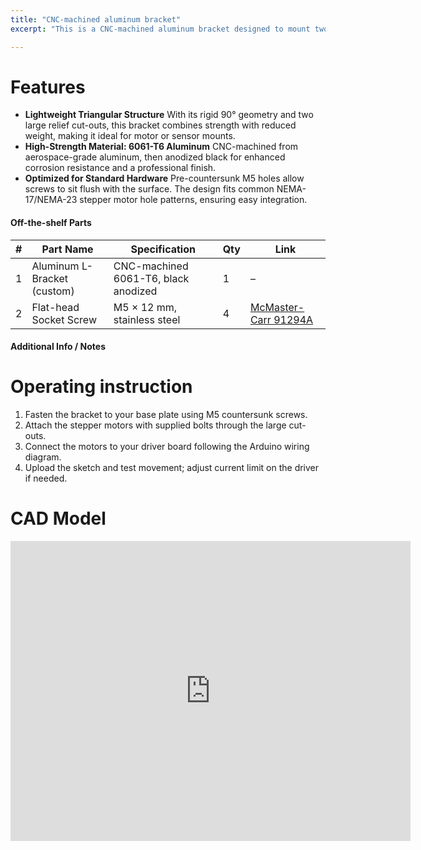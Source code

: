 ```yaml
---
title: "CNC-machined aluminum bracket"
excerpt: "This is a CNC-machined aluminum bracket designed to mount two stepper motors at a fixed 90° angle.."

---
```


# Features

* **Lightweight Triangular Structure** With its rigid 90° geometry and two large relief cut-outs, this bracket combines strength with reduced weight, making it ideal for motor or sensor mounts.
* **High-Strength Material: 6061-T6 Aluminum** CNC-machined from aerospace-grade aluminum, then anodized black for enhanced corrosion resistance and a professional finish.
* **Optimized for Standard Hardware** Pre-countersunk M5 holes allow screws to sit flush with the surface. The design fits common NEMA-17/NEMA-23 stepper motor hole patterns, ensuring easy integration.


#### Off-the-shelf Parts


| # | Part Name | Specification | Qty | Link |
|---|-----------|---------------|-----|------|
|1|Aluminum L-Bracket (custom)|CNC-machined 6061-T6, black anodized|1|–|
|2|Flat-head Socket Screw|M5 × 12 mm, stainless steel|4|[McMaster-Carr 91294A](https://www.mcmaster.com/91294A)|



#### Additional Info / Notes

# Operating instruction

1. Fasten the bracket to your base plate using M5 countersunk screws.
2. Attach the stepper motors with supplied bolts through the large cut-outs.
3. Connect the motors to your driver board following the Arduino wiring diagram.
4. Upload the sketch and test movement; adjust current limit on the driver if needed.

# CAD Model
<iframe src="https://vanderbilt643.autodesk360.com/shares/public/SH286ddQT78850c0d8a4f255f6522bb2efd0?mode=embed" width="640" height="480" allowfullscreen="true" webkitallowfullscreen="true" mozallowfullscreen="true"  frameborder="0"></iframe>


